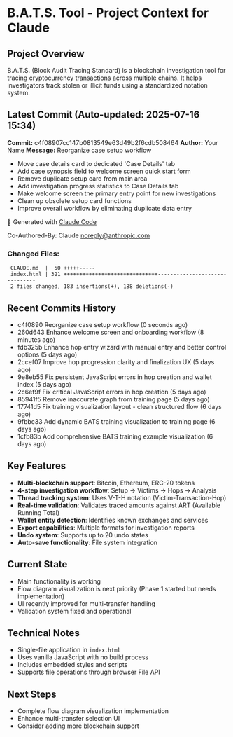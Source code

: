 # B.A.T.S. Tool - Project Context for Claude

## Project Overview
B.A.T.S. (Block Audit Tracing Standard) is a blockchain investigation tool for tracing cryptocurrency transactions across multiple chains. It helps investigators track stolen or illicit funds using a standardized notation system.

## Latest Commit (Auto-updated: 2025-07-16 15:34)

**Commit:** c4f08907cc147b0813549e63d49b2f6cdb508464
**Author:** Your Name
**Message:** Reorganize case setup workflow

- Move case details card to dedicated 'Case Details' tab
- Add case synopsis field to welcome screen quick start form
- Remove duplicate setup card from main area
- Add investigation progress statistics to Case Details tab
- Make welcome screen the primary entry point for new investigations
- Clean up obsolete setup card functions
- Improve overall workflow by eliminating duplicate data entry

🤖 Generated with [Claude Code](https://claude.ai/code)

Co-Authored-By: Claude <noreply@anthropic.com>

### Changed Files:
```
 CLAUDE.md  |  50 +++++-----
 index.html | 321 ++++++++++++++++++++++++++++++-------------------------------
 2 files changed, 183 insertions(+), 188 deletions(-)
```

## Recent Commits History

- c4f0890 Reorganize case setup workflow (0 seconds ago)
- 260d643 Enhance welcome screen and onboarding workflow (8 minutes ago)
- fdb325b Enhance hop entry wizard with manual entry and better control options (5 days ago)
- 2ccef07 Improve hop progression clarity and finalization UX (5 days ago)
- 9e8eb55 Fix persistent JavaScript errors in hop creation and wallet index (5 days ago)
- 2c6ef9f Fix critical JavaScript errors in hop creation (5 days ago)
- 85941f5 Remove inaccurate graph from training page (5 days ago)
- 17741d5 Fix training visualization layout - clean structured flow (6 days ago)
- 9fbbc33 Add dynamic BATS training visualization to training page (6 days ago)
- 1cfb83b Add comprehensive BATS training example visualization (6 days ago)

## Key Features
- **Multi-blockchain support**: Bitcoin, Ethereum, ERC-20 tokens
- **4-step investigation workflow**: Setup → Victims → Hops → Analysis
- **Thread tracking system**: Uses V-T-H notation (Victim-Transaction-Hop)
- **Real-time validation**: Validates traced amounts against ART (Available Running Total)
- **Wallet entity detection**: Identifies known exchanges and services
- **Export capabilities**: Multiple formats for investigation reports
- **Undo system**: Supports up to 20 undo states
- **Auto-save functionality**: File system integration

## Current State
- Main functionality is working
- Flow diagram visualization is next priority (Phase 1 started but needs implementation)
- UI recently improved for multi-transfer handling
- Validation system fixed and operational

## Technical Notes
- Single-file application in `index.html`
- Uses vanilla JavaScript with no build process
- Includes embedded styles and scripts
- Supports file operations through browser File API

## Next Steps
- Complete flow diagram visualization implementation
- Enhance multi-transfer selection UI
- Consider adding more blockchain support
